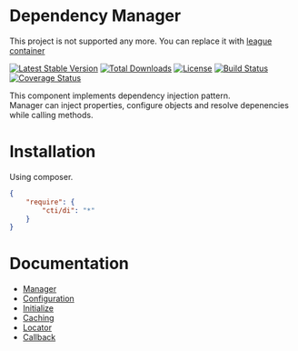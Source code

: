 # Dependency Manager

This project is not supported any more. You can replace it with [league container](http://container.thephpleague.com)

[![Latest Stable Version](https://poser.pugx.org/cti/di/v/stable.png)](https://packagist.org/packages/cti/di)
[![Total Downloads](https://poser.pugx.org/cti/di/downloads.png)](https://packagist.org/packages/cti/di)
[![License](https://poser.pugx.org/cti/di/license.png)](https://packagist.org/packages/cti/di)
[![Build Status](https://travis-ci.org/cti/di.svg)](https://travis-ci.org/cti/di)
[![Coverage Status](https://coveralls.io/repos/cti/di/badge.png)](https://coveralls.io/r/cti/di)

This component implements dependency injection pattern.   
Manager can inject properties, configure objects and resolve depenencies while calling methods.  

# Installation
Using composer.
```json
{
    "require": {
        "cti/di": "*"    
    }
}
```

# Documentation

- [Manager](https://github.com/cti/di/blob/master/docs/manager.md)
- [Configuration](https://github.com/cti/di/blob/master/docs/configuration.md)
- [Initialize](https://github.com/cti/di/blob/master/docs/intialize.md)
- [Caching](https://github.com/cti/di/blob/master/docs/caching.md)
- [Locator](https://github.com/cti/di/blob/master/docs/locator.md)
- [Callback](https://github.com/cti/di/blob/master/docs/callback.md)
